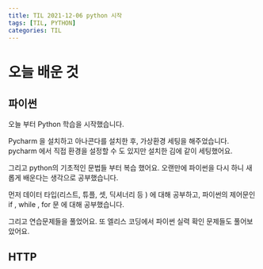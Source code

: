 ```yaml
---
title: TIL 2021-12-06 python 시작 
tags: [TIL, PYTHON]
categories: TIL
---
```

# 오늘 배운 것 

## 파이썬 
오늘 부터 Python 학습을 시작했습니다. 

Pycharm 을 설치하고 아나콘다를 설치한 후, 가상환경 세팅을 해주었습니다. 
pycharm 에서 직접 환경을 설정할 수 도 있지만 설치한 김에 같이 세팅했어요. 

그리고 python의 기초적인 문법들 부터 복습 했어요.
오랜만에 파이썬을 다시 하니 새롭게 배운다는 생각으로 공부했습니다. 

먼저 데이터 타입(리스트, 튜플, 셋, 딕셔너리 등 ) 에 대해 공부하고, 
파이썬의 제어문인 if , while , for 문 에 대해 공부했습니다. 

그리고 연습문제들을 풀었어요. 
또 엘리스 코딩에서 파이썬 실력 확인 문제들도 풀어보았어요. 

## HTTP 

